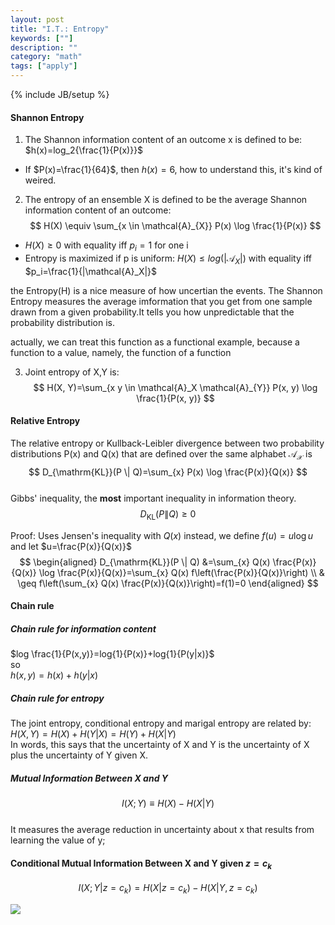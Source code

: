 ```yaml
---
layout: post
title: "I.T.: Entropy"
keywords: [""]
description: ""
category: "math"
tags: ["apply"]
---
```

{% include JB/setup %}


#### Shannon Entropy
1. The Shannon information content of an outcome x is defined to be: <br />
$h(x)=log_2{\frac{1}{P(x)}}$
- If $P(x)=\frac{1}{64}$, then $h(x)=6$, how to understand this, it's kind of
  weired.
2. The entropy of an ensemble X is defined to be the average Shannon information
content of an outcome: <br />
$$
H(X) \equiv \sum_{x \in \mathcal{A}_{X}} P(x) \log \frac{1}{P(x)}
$$
- $H(X) \geq 0$ with equality iff $p_i=1$ for one i
- Entropy is maximized if p is uniform:
$H(X) \leq log(|\mathcal{A}_X|)$ with equality iff $p_i=\frac{1}{|\mathcal{A}_X|}$ 




the Entropy(H) is a nice measure of how uncertian the events. The Shannon Entropy measures the average
imformation that you get from one sample drawn from a given probability.It tells you how unpredictable
that the probability distribution is. <br />

actually, we can treat this function as a functional example, because a function to a value, namely, the function of a function

3. Joint entropy of X,Y is: <br />
$$
H(X, Y)=\sum_{x y \in \mathcal{A}_X \mathcal{A}_{Y}} P(x, y) \log
\frac{1}{P(x, y)}
$$


#### Relative Entropy
The relative entropy or Kullback-Leibler divergence between two probability
distributions P(x) and Q(x) that are defined over the same alphabet
$\mathcal{A_X}$ is <br />
$$
D_{\mathrm{KL}}(P \| Q)=\sum_{x} P(x) \log \frac{P(x)}{Q(x)}
$$ <br />
Gibbs' inequality, the **most** important inequality in information theory. 
$$
D_{\mathrm{KL}}(P \| Q) \geq 0
$$

Proof: Uses Jensen's inequality with $Q(x)$ instead, we define $f(u)=u\log u$
and let $u=\frac{P(x)}{Q(x)}$ <br />
$$
\begin{aligned} D_{\mathrm{KL}}(P \| Q) &=\sum_{x} Q(x) \frac{P(x)}{Q(x)} \log
\frac{P(x)}{Q(x)}=\sum_{x} Q(x) f\left(\frac{P(x)}{Q(x)}\right) \\ & \geq
f\left(\sum_{x} Q(x) \frac{P(x)}{Q(x)}\right)=f(1)=0 \end{aligned}
$$

#### Chain rule 

##### Chain rule for information content
$log \frac{1}{P(x,y)}=log{1}{P(x)}+log{1}{P(y|x)}$ <br />
so <br />
$h(x,y)=h(x)+h(y|x)$
<br />
##### Chain rule for entropy
The joint entropy, conditional entropy and marigal entropy are related by: <br />
$H(X,Y)=H(X)+H(Y|X)=H(Y)+H(X|Y)$ <br />
In words, this says that the uncertainty of X and Y is the uncertainty of X plus
the uncertainty of Y given X.

##### Mutual Information Between X and Y
$$
I(X ; Y) \equiv H(X)-H(X | Y)
$$ <br />
It measures the average reduction in uncertainty about x that results from
learning the value of y;

#### Conditional Mutual Information Between X and Y given $z=c_k$
$$
I\left(X ; Y | z=c_{k}\right)=H\left(X | z=c_{k}\right)-H\left(X | Y,
z=c_{k}\right)
$$


<img
src="{{IMAGE_PATH}}/math-apply-informtion-theory-entropy-notation-relationship-entropy.png"/>




